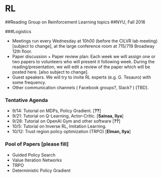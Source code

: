 # RL
##Reading Group on Reinforcement Learning topics
##NYU, Fall 2016

###Logistics 
  - Meetings run every Wednesday at 10h00 (before the CILVR lab meeting) [subject to change], at the large conference room at 715/719 Broadway 12th floor.
  - Paper discussion + Paper review plan: Each week we will assign one or two papers to volunteers who will present it following week. During the reading/presentation, we will edit a review of the paper which will be posted here. [also subject to change].
  - Guest speakers. We will try to invite RL experts (e.g. G. Tesauro) with some frequency.
  - Other communication channels ( Facebook groups?, Slack? ) [TBD].
  

### Tentative Agenda

  - 9/14: Tutorial on MDPs, Policy Gradient. [**??**]
  - 9/21: Tutorial on Q-Learning, Actor-Critic. [**Sainaa, Ilya**]
  - 9/28: Tutorial on OpenAI Gym and other software [**??**]
  - 10/5: Tutorial on Inverse RL, Imitation Learning.
  - 10/12: Trust region policy optimization (TRPO) [**Elman, Ilya**]


### Pool of Papers [please fill]

 - Guided Policy Search
 - Value Iteration Networks
 - TRPO
 - Deterministic Policy Gradient 






